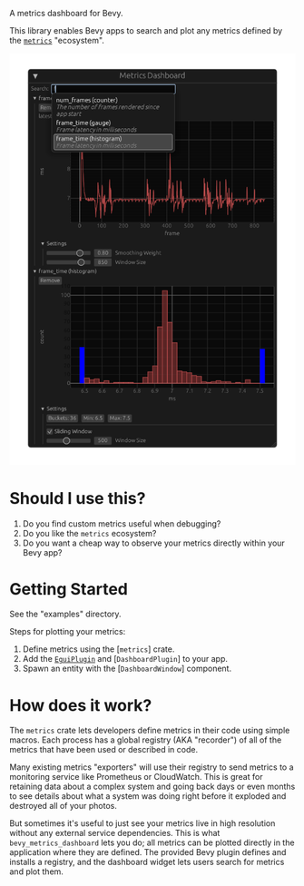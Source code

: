 A metrics dashboard for Bevy.

This library enables Bevy apps to search and plot any metrics defined by
the [`metrics`](https://metrics.rs/) "ecosystem".

![screen](https://raw.githubusercontent.com/bonsairobo/bevy_metrics_dashboard/main/images/screen.png)

# Should I use this?

1. Do you find custom metrics useful when debugging?
1. Do you like the `metrics` ecosystem?
1. Do you want a cheap way to observe your metrics directly within your Bevy app?

# Getting Started

See the "examples" directory.

Steps for plotting your metrics:

  1. Define metrics using the [`metrics`] crate.
  1. Add the [`EguiPlugin`][egui_plugin] and [`DashboardPlugin`] to your app.
  1. Spawn an entity with the [`DashboardWindow`] component.

[egui_plugin]: bevy_egui::EguiPlugin

# How does it work?

The `metrics` crate lets developers define metrics in their code using simple
macros. Each process has a global registry (AKA "recorder") of all of the
metrics that have been used or described in code.

Many existing metrics "exporters" will use their registry to send metrics to a
monitoring service like Prometheus or CloudWatch. This is great for retaining
data about a complex system and going back days or even months to see details
about what a system was doing right before it exploded and destroyed all of your
photos.

But sometimes it's useful to just see your metrics live in high resolution
without any external service dependencies. This is what `bevy_metrics_dashboard`
lets you do; all metrics can be plotted directly in the application where they
are defined. The provided Bevy plugin defines and installs a registry, and the
dashboard widget lets users search for metrics and plot them.
